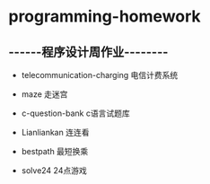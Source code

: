programming-homework
====================
------程序设计周作业--------
----------------------------
* telecommunication-charging  电信计费系统

* maze 走迷宫

* c-question-bank c语言试题库

* Lianliankan 连连看

* bestpath 最短换乘

* solve24 24点游戏
